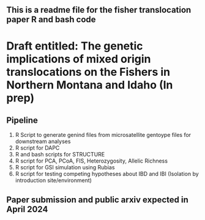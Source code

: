 ## This is a readme file for the fisher translocation paper R and bash code
# Draft entitled: The genetic implications of mixed origin translocations on the Fishers in Northern Montana and Idaho (In prep)

## Pipeline
1. R Script to generate genind files from microsatellite gentoype files for downstream analyses
2. R script for DAPC
3. R and bash scripts for STRUCTURE
4. R script for PCA, PCoA, FIS, Heterozygosity, Allelic Richness
5. R script for GSI simulation using Rubias
6. R script for testing competing hypotheses about IBD and IBI (Isolation by introduction site/environment)

## Paper submission and public arxiv expected in April 2024
